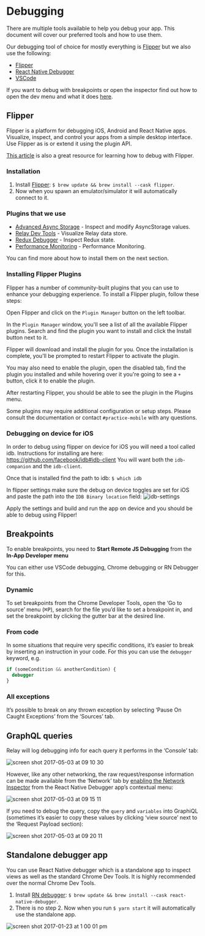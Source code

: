 # Debugging

There are multiple tools available to help you debug your app. This document will cover our preferred tools and how to use them.

Our debugging tool of choice for mostly everything is [Flipper](https://fbflipper.com/) but we also use the following:

- [Flipper](https://fbflipper.com/)
- [React Native Debugger](https://github.com/jhen0409/react-native-debugger)
- [VSCode](https://blog.logrocket.com/debugging-react-native-vs-code/)

If you want to debug with breakpoints or open the inspector find out how to open the dev menu and what it does [here](./dev_menu.md).

## Flipper

Flipper is a platform for debugging iOS, Android and React Native apps. Visualize, inspect, and control your apps from a simple desktop interface. Use Flipper as is or extend it using the plugin API.

[This article](https://blog.logrocket.com/debugging-react-native-apps-flipper/) is also a great resource for learning how to debug with Flipper.

### Installation

1. Install [Flipper](https://fbflipper.com/): `$ brew update && brew install --cask flipper`.
2. Now when you spawn an emulator/simulator it will automatically connect to it.

### Plugins that we use

- [Advanced Async Storage](https://github.com/lbaldy/flipper-plugin-async-storage-advanced) - Inspect and modify AsyncStorage values.
- [Relay Dev Tools](https://github.com/th3rdwave/flipper-plugin-relay-devtools) - Visualize Relay data store.
- [Redux Debugger](https://github.com/jk-gan/redux-flipper) - Inspect Redux state.
- [Performance Monitoring](https://github.com/bamlab/react-native-flipper-performance-monitor) - Performance Monitoring.

You can find more about how to install them on the next section.

### Installing Flipper Plugins

Flipper has a number of community-built plugins that you can use to enhance your debugging experience. To install a Flipper plugin, follow these steps:

Open Flipper and click on the `Plugin Manager` button on the left toolbar.

In the `Plugin Manager` window, you'll see a list of all the available Flipper plugins. Search and find the plugin you want to install and click the Install button next to it.

Flipper will download and install the plugin for you. Once the installation is complete, you'll be prompted to restart Flipper to activate the plugin.

You may also need to enable the plugin, open the disabled tab, find the plugin you installed and while hovering over it you're going to see a `+` button, click it to enable the plugin.

After restarting Flipper, you should be able to see the plugin in the Plugins menu.

Some plugins may require additional configuration or setup steps. Please consult the documentation or contact `#practice-mobile` with any questions.

### Debugging on device for iOS

In order to debug using flipper on device for iOS you will need a tool called idb.
Instructions for installing are here: https://github.com/facebook/idb#idb-client
You will want both the `idb-companion` and the `idb-client`.

Once that is installed find the path to idb:
`$ which idb`

In flipper settings make sure the debug on device toggles are set for iOS and paste the path into the
`IDB Binary location` field:
![idb-settings](https://github.com/artsy/eigen/assets/49686530/3bd26f39-bc1d-4d16-8825-477b2807126e)

Apply the settings and build and run the app on device and you should be able to debug using Flipper!

## Breakpoints

To enable breakpoints, you need to **Start Remote JS Debugging** from the **In-App Developer menu**

You can either use VSCode debugging, Chrome debugging or RN Debugger for this.

### Dynamic

To set breakpoints from the Chrome Developer Tools, open the ‘Go to source’ menu (<kbd>⌘P</kbd>), search for the
file you’d like to set a breakpoint in, and set the breakpoint by clicking the gutter bar at the desired line.

### From code

In some situations that require very specific conditions, it’s easier to break by inserting an instruction in your code.
For this you can use the `debugger` keyword, e.g.

```ts
if (someCondition && anotherCondition) {
  debugger
}
```

### All exceptions

It’s possible to break on any thrown exception by selecting ‘Pause On Caught Exceptions’ from the ‘Sources’ tab.

## GraphQL queries

Relay will log debugging info for each query it performs in the ‘Console’ tab:

![screen shot 2017-05-03 at 09 10 30](https://cloud.githubusercontent.com/assets/2320/25651038/1f313b84-2fe1-11e7-98ca-71c431946a53.png)

However, like any other networking, the raw request/response information can be made available from the ‘Network’ tab by
[enabling the Network Inspector](https://github.com/jhen0409/react-native-debugger/blob/master/docs/network-inspect-of-chrome-devtools.md)
from the React Native Debugger app’s contextual menu:

![screen shot 2017-05-03 at 09 15 11](https://cloud.githubusercontent.com/assets/2320/25651045/293100c4-2fe1-11e7-83a6-728d2d3c14f9.png)

If you need to debug the query, copy the `query` and `variables` into GraphiQL (sometimes it’s easier to copy these
values by clicking ‘view source’ next to the ‘Request Payload section):

![screen shot 2017-05-03 at 09 20 11](https://cloud.githubusercontent.com/assets/2320/25651143/ba80c79e-2fe1-11e7-9954-ab17d7da6310.png)

## Standalone debugger app

You can use React Native debugger which is a standalone app to inspect views as well as the standard Chrome Dev Tools.
It is highly recommended over the normal Chrome Dev Tools.

1. Install [RN debugger](https://github.com/jhen0409/react-native-debugger): `$ brew update && brew install --cask react-native-debugger`.
2. There is no step 2. Now when you run `$ yarn start` it will automatically use the standalone app.

![screen shot 2017-01-23 at 1 00 01 pm](https://cloud.githubusercontent.com/assets/296775/22220775/09bb10ec-e17e-11e6-8801-3b0ccbdbaa84.png)
